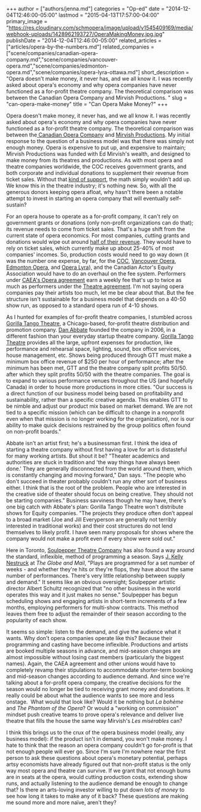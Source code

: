 +++
author = ["authors/jenna.md"]
categories = "Op-ed"
date = "2014-12-04T12:46:00-05:00"
lastmod = "2015-04-13T17:57:00-04:00"
primary_image = "https://res.cloudinary.com/schmopera/image/upload/v1545409169/media/webhook-uploads/1428962193727/OperaMakingMoney.jpg.jpg"
publishDate = "2014-12-04T12:46:00-05:00"
related_articles = ["articles/opera-by-the-numbers.md"]
related_companies = ["scene/companies/canadian-opera-company.md","scene/companies/vancouver-opera.md","scene/companies/edmonton-opera.md","scene/companies/opera-lyra-ottawa.md"]
short_description = "Opera doesn&#039;t make money, it never has, and we all know it. I was recently asked about opera&#039;s economy and why opera companies have never functioned as a for-profit theatre company. The theoretical comparison was between the Canadian Opera Company and Mirvish Productions. "
slug = "can-opera-make-money"
title = "Can Opera Make Money?"
+++

Opera doesn't make money,&nbsp;it never has, and we all know it.&nbsp;I was recently asked about opera's economy&nbsp;and why opera companies have never functioned as a for-profit theatre company. The theoretical comparison was between the<a href="http://www.coc.ca/Home.aspx" target="_blank"> Canadian Opera Company</a> and <a href="http://www.mirvish.com/" target="_blank">Mirvish Productions</a>. My initial response to the question of a business model was that there was simply not enough money. Opera is expensive to put up, and expensive to maintain; Mirvish Productions was funded with Ed Mirvish's wealth, and designed to make money from its theatres and productions.&nbsp;As with most opera and theatre companies worldwide, the COC receives government grants, and both corporate and individual donations to supplement their revenue from ticket sales. Without that <a href="http://www.coc.ca/SupportTheCOC/CorporateSupport/OurCorporatePartners.aspx" target="_blank">kind of support</a>, the math simply wouldn't add up. We know this in the theatre industry; it's nothing new. So, with all the generous donors keeping opera afloat, why&nbsp;hasn't there been a notable attempt to invest in starting an opera company that will eventually self-sustain?</p><p>For an opera house&nbsp;to operate as a for-profit company, it can't rely on government grants or donations (only non-profit organizations can do that); its revenue needs to come from ticket sales. That's a huge shift from the current state of opera economics. For most companies, cutting grants and donations would wipe out around <a href="http://files.coc.ca/pdfs/1314_COCAnnualReport.pdf" target="_blank">half of their revenue</a>. They would have to rely on ticket sales, which currently make up about 25-40% of most companies' incomes. So, production costs would need to go way down (it was the number one expense, by far, for the <a href="http://files.coc.ca/pdfs/1314_COCAnnualReport.pdf" target="_blank">COC</a>, <a href="http://www.vancouveropera.ca/sites/default/files/2014-VOA-Financials.pdf" target="_blank">Vancouver Opera</a>, <a href="http://edmontonopera.com/pdf/season/2014/EO_financialstatements.pdf" target="_blank">Edmonton Opera</a>, and <a href="http://operalyra.ca/wp-content/uploads/2014/02/Audited-Financial-Statements-2012-13.pdf" target="_blank">Opera Lyra</a>), and the Canadian Actor's Equity Association would have to do an overhaul on the fee system. Performers under <a href="http://caea.com/EquityWeb/EquityLibrary/Agreements/Opera/IOPA/IOPASearchable.pdf" target="_blank">CAEA's Opera agreement</a> earn a weekly fee that's up to twice as much as performers under the <a href="http://caea.com/Equityweb/EquityLibrary/Agreements/Theatre/CTA/2012-2015CTAFeeBooklet.pdf" target="_blank">Theatre agreement</a>. I'm not saying opera companies pay their artists too much, let me be clear about that. But the fee structure isn't sustainable for a business model that depends on a 40-50 show run, as opposed to a standard opera run of 4-10 shows.</p><p>As I hunted for examples of for-profit theatre companies, I stumbled across <a href="http://www.gorillatango.com/" target="_blank">Gorilla Tango Theatre</a>, a Chicago-based, for-profit theatre distribution and promotion&nbsp;company. <a href="http://www.chicagoartistsresource.org/artist-stories/making-theater-makes-money" target="_blank">Dan Abbate</a> founded the company&nbsp;in 2006, in a different fashion than your everyday startup theatre company.&nbsp;<a href="http://www.gorillatango.com/" target="_blank">Gorilla Tango Theatre</a>&nbsp;provides all the large, upfront expenses for production, like performance and rehearsal space, lighting, sound, box office services, house management, etc. Shows being produced through GTT must make a minimum box office revenue of&nbsp;$250 per hour of performance; after the minimum has been met, GTT and the theatre company split profits 50/50. after which they split profits 50/50 with the theatre companies. The goal is to expand to various performance venues&nbsp;throughout the US (and hopefully Canada) in order to house more productions in more cities.&nbsp;"Our success is a direct function of our business model being based on profitability and sustainability, rather than a specific creative agenda. This enables GTT to be nimble and adjust our product mix based on market demand. We are not tied to a specific mission (which can be difficult to change in a nonprofit even when that mission is no longer working for the organization), nor is our ability to make quick decisions restrained by the group politics often found on non-profit boards."</p><p>Abbate isn't an artist first; he's a businessman first. I think the idea of starting a theatre company without first having a love for art is distasteful for many working artists. But shout it be? "Theater&nbsp;academics and authorities are stuck in tradition and 'the way things have always been done.' They are generally disconnected from the world around them, which is constantly changing and moving forward," Dan says. "The people who don't succeed in theater probably couldn't run any other sort of business either. I think that is the root of the problem. People who are interested in the creative side of theater should focus on being creative. They should not be starting companies." Business savviness though he may have, there's one big catch with Abbate's plan: Gorilla Tango Theatre won't distribute shows&nbsp;for Equity companies. "The projects they produce often don’t appeal to a broad market (Joe and Jill Everyperson are generally not terribly interested in traditional works) and their cost structures do not lend themselves to likely profit. I have seen many proposals for shows where the company would not make a profit even if every show were sold out."</p><p>Here in Toronto,&nbsp;<a href="https://www.soulpepper.ca/" target="_blank">Soulpepper Theatre Company</a>&nbsp;has also&nbsp;found a way around the standard, inflexible, method of programming a season. Says <a href="http://www.theglobeandmail.com/arts/theatre-and-performance/torontos-soulpepper-theatre-embraces-new-business-model/article564918/" target="_blank">J. Kelly Nestruck</a> at <em>The Globe and Mail</em>,&nbsp;"Plays are programmed for a set number of weeks - and whether they're hits or they're flops, they have about the same number of performances. There's very little relationship between supply and demand." It seems like an obvious oversight; Soulpepper artistic director Albert Schultz recognized that "no other business in the world operates this way and it just makes no sense." Soulpepper has begun scheduling shows and engaging artists in short-term increments of a few months, employing&nbsp;performers for multi-show contracts. This method leaves them free to adjust the remainder of their season according to the popularity of each show.</p><p>It seems so simple: listen to the demand, and give the audience what it wants. Why don't opera companies operate like this? Because their programming and casting have become inflexible. Productions and artists are booked multiple seasons in advance, and mid-season changes&nbsp;are almost impossible without losing cast members (particularly the biggest names). Again, the CAEA agreement and other unions would have to completely revamp their stipulations to accommodate shorter-term booking and mid-season changes according to audience demand. And since we're talking about a for-profit opera company, the creative decisions for the season would no longer be tied to receiving grant money and donations. It really could be about what the audience wants to see more and less onstage. &nbsp;What would that look like?&nbsp;Would it be nothing but&nbsp;<em>La bohème</em> and&nbsp;<em>The Phantom of the Opera</em>? Or would a "working on commission" mindset push creative teams to prove opera's relevance and deliver live theatre that fills the house the same way Mirvish's&nbsp;<em>Les misérables&nbsp;</em>can?</p><p>I think this brings us to the crux of the opera business model (really, any business model): if the product isn't in demand, you won't make money. I hate to think that the reason&nbsp;an opera company couldn't go for-profit is that not enough people will ever go. Since I'm sure I'm nowhere near the first person to ask these questions about opera's monetary potential, perhaps artsy economists have already figured out that non-profit status is the only way most opera and theatre can survive. If we grant that not enough bums are in seats at the opera, would cutting production costs, extending show runs, and actually listening to the audience demand be enough to change that? Is there an arts-loving investor willing to put down <em>lots of money</em> to see how long it takes to make any of it back? These questions are making me sound more and more naïve, aren't they?</p>
